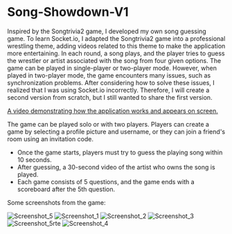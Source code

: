 # Song-Showdown-V1
Inspired by the Songtrivia2 game, I developed my own song guessing game. To learn Socket.io, I adapted the Songtrivia2 game into a professional wrestling theme, adding videos related to this theme to make the application more entertaining. In each round, a song plays, and the player tries to guess the wrestler or artist associated with the song from four given options. The game can be played in single-player or two-player mode. However, when played in two-player mode, the game encounters many issues, such as synchronization problems. After considering how to solve these issues, I realized that I was using Socket.io incorrectly. Therefore, I will create a second version from scratch, but I still wanted to share the first version.

[A video demonstrating how the application works and appears on screen.](https://youtu.be/VO_6zhtz4v0)

The game can be played solo or with two players. Players can create a game by selecting a profile picture and username, or they can join a friend's room using an invitation code.

- Once the game starts, players must try to guess the playing song within 10 seconds.
- After guessing, a 30-second video of the artist who owns the song is played.
- Each game consists of 5 questions, and the game ends with a scoreboard after the 5th question.

Some screenshots from the game:

![Screenshot_5](https://github.com/tynansylvester23999/Song-Showdown-V1/assets/158298979/bda82698-5149-4a3a-9e92-f8cab8b69104)
![Screenshot_1](https://github.com/tynansylvester23999/Song-Showdown-V1/assets/158298979/498d23c4-a56c-4eb6-85dd-2fc129da4a68)
![Screenshot_2](https://github.com/tynansylvester23999/Song-Showdown-V1/assets/158298979/b3db73fd-c6a9-496e-9d98-7507402be008)
![Screenshot_3](https://github.com/tynansylvester23999/Song-Showdown-V1/assets/158298979/fda16166-c81b-4785-b58c-08bc9a3da180)
![Screenshot_5rte](https://github.com/tynansylvester23999/Song-Showdown-V1/assets/158298979/146dddd0-37bc-427b-a64d-554039b9a3dc)
![Screenshot_4](https://github.com/tynansylvester23999/Song-Showdown-V1/assets/158298979/270ee23f-5508-4481-992a-fbd2304fb13d)






